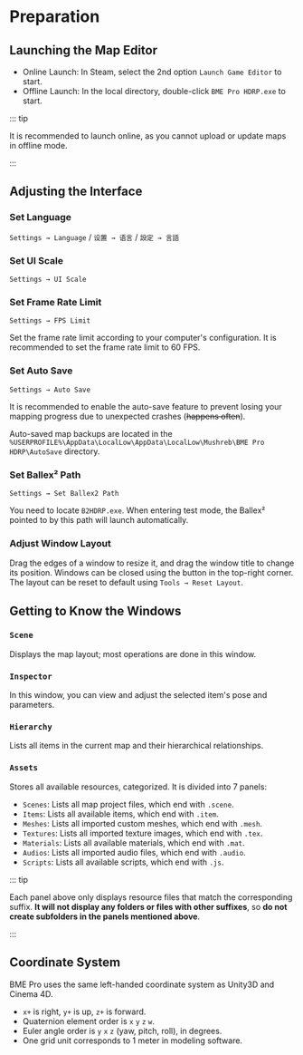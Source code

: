 # Preparation

## Launching the Map Editor

- Online Launch: In Steam, select the 2nd option `Launch Game Editor` to start.
- Offline Launch: In the local directory, double-click `BME Pro HDRP.exe` to start.

::: tip

It is recommended to launch online, as you cannot upload or update maps in offline mode.

:::

## Adjusting the Interface

### Set Language

`Settings → Language` / `设置 → 语言` / `設定 → 言語`

### Set UI Scale

`Settings → UI Scale`

### Set Frame Rate Limit

`Settings → FPS Limit`

Set the frame rate limit according to your computer's configuration. It is recommended to set the frame rate limit to 60 FPS.

### Set Auto Save

`Settings → Auto Save`

It is recommended to enable the auto-save feature to prevent losing your mapping progress due to unexpected crashes (~~happens often~~).

Auto-saved map backups are located in the `%USERPROFILE%\AppData\LocalLow\AppData\LocalLow\Mushreb\BME Pro HDRP\AutoSave` directory.

### Set Ballex² Path

`Settings → Set Ballex2 Path`

You need to locate `B2HDRP.exe`. When entering test mode, the Ballex² pointed to by this path will launch automatically.

### Adjust Window Layout

Drag the edges of a window to resize it, and drag the window title to change its position. Windows can be closed using the button in the top-right corner. The layout can be reset to default using `Tools → Reset Layout`.

## Getting to Know the Windows

### `Scene`

Displays the map layout; most operations are done in this window.

### `Inspector`

In this window, you can view and adjust the selected item's pose and parameters.

### `Hierarchy`

Lists all items in the current map and their hierarchical relationships.

### `Assets`

Stores all available resources, categorized. It is divided into 7 panels:

- `Scenes`: Lists all map project files, which end with `.scene`.
- `Items`: Lists all available items, which end with `.item`.
- `Meshes`: Lists all imported custom meshes, which end with `.mesh`.
- `Textures`: Lists all imported texture images, which end with `.tex`.
- `Materials`: Lists all available materials, which end with `.mat`.
- `Audios`: Lists all imported audio files, which end with `.audio`.
- `Scripts`: Lists all available scripts, which end with `.js`.

::: tip

Each panel above only displays resource files that match the corresponding suffix. **It will not display any folders or files with other suffixes**, so **do not create subfolders in the panels mentioned above**.

:::

## Coordinate System

BME Pro uses the same left-handed coordinate system as Unity3D and Cinema 4D.

- `x+` is right, `y+` is up, `z+` is forward.
- Quaternion element order is `x` `y` `z` `w`.
- Euler angle order is `y` `x` `z` (yaw, pitch, roll), in degrees.
- One grid unit corresponds to 1 meter in modeling software.
